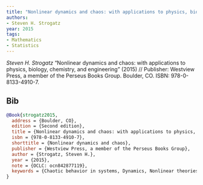 ```yaml
---
title: "Nonlinear dynamics and chaos: with applications to physics, biology, chemistry, and engineering"
authors:
- Steven H. Strogatz
year: 2015
tags:
- Mathematics
- Statistics
---
```


<i>Steven H. Strogatz</i> <span title="">“Nonlinear dynamics and chaos: with applications to physics, biology, chemistry, and engineering”</span> (2015) // Publisher: Westview Press, a member of the Perseus Books Group. Boulder, CO. ISBN:&nbsp;978-0-8133-4910-7.

## Bib

```bib
@Book{strogatz2015,
  address = {Boulder, CO},
  edition = {Second edition},
  title = {Nonlinear dynamics and chaos: with applications to physics, biology, chemistry, and engineering},
  isbn = {978-0-8133-4910-7},
  shorttitle = {Nonlinear dynamics and chaos},
  publisher = {Westview Press, a member of the Perseus Books Group},
  author = {Strogatz, Steven H.},
  year = {2015},
  note = {OCLC: ocn842877119},
  keywords = {Chaotic behavior in systems, Dynamics, Nonlinear theories},
}
```
